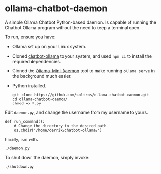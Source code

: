 # ollama-chatbot-daemon
A simple Ollama Chatbot Python-based daemon. Is capable of running the Chatbot Ollama program without the need to keep a terminal open. 

To run, ensure you have:
- Ollama set up on your Linux system.
- Cloned [chatbot-ollama](https://github.com/ivanfioravanti/chatbot-ollama) to your system, and used ``npm ci`` to install the required dependencies.
- Cloned the [Ollama-Mini-Daemon](https://github.com/soltros/ollama-mini-daemon) tool to make running ``ollama serve`` in the background much easier.
- Python installed.



  ```
  git clone https://github.com/soltros/ollama-chatbot-daemon.git
  cd ollama-chatbot-daemon/
  chmod +x *.py
   ```
Edit ``daemon.py``, and change the username from my username to yours.
```
def run_command():
    # Change the directory to the desired path
    os.chdir('/home/derrik/chatbot-ollama/')
```
Finally, run with:
```
./daemon.py
```
  
  To shut down the daemon, simply invoke:
   ```
  ./shutdown.py
   ```
   
